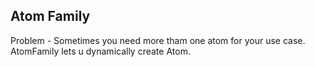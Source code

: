 ## Atom Family

Problem - Sometimes you need more tham one atom for your use case.
AtomFamily lets u dynamically create Atom.

